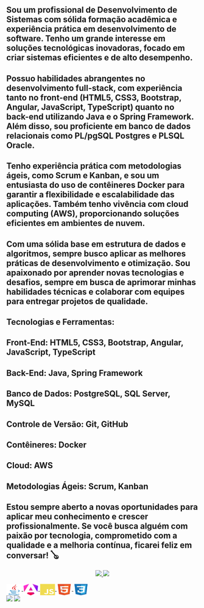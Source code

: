 ## Sou um profissional de Desenvolvimento de Sistemas com sólida formação acadêmica e experiência prática em desenvolvimento de software. Tenho um grande interesse em soluções tecnológicas inovadoras, focado em criar sistemas eficientes e de alto desempenho.

## Possuo habilidades abrangentes no desenvolvimento full-stack, com experiência tanto no front-end (HTML5, CSS3, Bootstrap, Angular, JavaScript, TypeScript) quanto no back-end utilizando Java e o Spring Framework. Além disso, sou proficiente em banco de dados relacionais como  PL/pgSQL Postgres e PLSQL Oracle.

## Tenho experiência prática com metodologias ágeis, como Scrum e Kanban, e sou um entusiasta do uso de contêineres Docker para garantir a flexibilidade e escalabilidade das aplicações. Também tenho vivência com cloud computing (AWS), proporcionando soluções eficientes em ambientes de nuvem.

## Com uma sólida base em estrutura de dados e algoritmos, sempre busco aplicar as melhores práticas de desenvolvimento e otimização. Sou apaixonado por aprender novas tecnologias e desafios, sempre em busca de aprimorar minhas habilidades técnicas e colaborar com equipes para entregar projetos de qualidade.

## Tecnologias e Ferramentas:

## Front-End: HTML5, CSS3, Bootstrap, Angular, JavaScript, TypeScript
## Back-End: Java, Spring Framework
## Banco de Dados: PostgreSQL, SQL Server, MySQL
## Controle de Versão: Git, GitHub
## Contêineres: Docker
## Cloud: AWS
## Metodologias Ágeis: Scrum, Kanban
## Estou sempre aberto a novas oportunidades para aplicar meu conhecimento e crescer profissionalmente. Se você busca alguém com paixão por tecnologia, comprometido com a qualidade e a melhoria contínua, ficarei feliz em conversar! 🪕

<div align="center">
  <a href="https://github.com/EudesGomes017">
  <img height="180em" src="https://github-readme-stats.vercel.app/api?username=EudesGomes017&show_icons=true&theme=dark&include_all_commits=true&count_private=true"/>
  <img height="180em" src="https://github-readme-stats.vercel.app/api/top-langs/?username=EudesGomes017&layout=compact&langs_count=7&theme=dark"/>
</div>
<div style="display: inline_block"><br>

  <img align="center" alt="Eudes-JAVA" height="30" width="40" src="https://raw.githubusercontent.com/devicons/devicon/master/icons/java/java-original.svg">
    <img align="center" alt="Eudes-Csharp" height="30" width="40" src="https://raw.githubusercontent.com/devicons/devicon/master/icons/angular/angular-original.svg" />
 
  <img align="center" alt="Eudes-Js" height="30" width="40" src="https://raw.githubusercontent.com/devicons/devicon/master/icons/javascript/javascript-plain.svg">
  <img align="center" alt="Eudes-HTML" height="30" width="40" src="https://raw.githubusercontent.com/devicons/devicon/master/icons/html5/html5-original.svg">
  <img align="center" alt="Eudes-CSS" height="30" width="40" src="https://raw.githubusercontent.com/devicons/devicon/master/icons/css3/css3-original.svg">

  <div> 
  <a href = "mailto:eudesgomes017@gmail.com"><img src="https://img.shields.io/badge/-Gmail-%23333?style=for-the-badge&logo=gmail&logoColor=white" target="_blank"></a>
  <a href="https://www.linkedin.com/in/eudes-gomes-1b3b94b5/" target="_blank"><img src="https://img.shields.io/badge/-LinkedIn-%230077B5?style=for-the-badge&logo=linkedin&logoColor=white" target="_blank"></a> 
 
</div>

</div>
  
  
 
  
  
